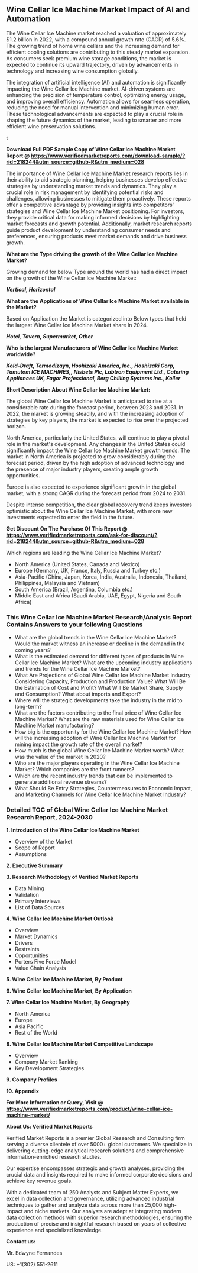 <h2>Wine Cellar Ice Machine Market Impact of AI and Automation</h2><p>The Wine Cellar Ice Machine market reached a valuation of approximately $1.2 billion in 2022, with a compound annual growth rate (CAGR) of 5.6%. The growing trend of home wine cellars and the increasing demand for efficient cooling solutions are contributing to this steady market expansion. As consumers seek premium wine storage conditions, the market is expected to continue its upward trajectory, driven by advancements in technology and increasing wine consumption globally.</p><p>The integration of artificial intelligence (AI) and automation is significantly impacting the Wine Cellar Ice Machine market. AI-driven systems are enhancing the precision of temperature control, optimizing energy usage, and improving overall efficiency. Automation allows for seamless operation, reducing the need for manual intervention and minimizing human error. These technological advancements are expected to play a crucial role in shaping the future dynamics of the market, leading to smarter and more efficient wine preservation solutions.</p>t</p><p id="" class=""><strong>Download Full PDF Sample Copy of Wine Cellar Ice Machine Market Report @ <a href="https://www.verifiedmarketreports.com/download-sample/?rid=218244&utm_source=github-R&utm_medium=028" target="_blank">https://www.verifiedmarketreports.com/download-sample/?rid=218244&utm_source=github-R&utm_medium=028</a></strong></p><p>The importance of&nbsp;Wine Cellar Ice Machine Market research reports lies in their ability to aid strategic planning, helping businesses develop effective strategies by understanding market trends and dynamics. They play a crucial role in risk management by identifying potential risks and challenges, allowing businesses to mitigate them proactively. These reports offer a competitive advantage by providing insights into competitors' strategies and Wine Cellar Ice Machine Market positioning. For investors, they provide critical data for making informed decisions by highlighting market forecasts and growth potential. Additionally, market research reports guide product development by understanding consumer needs and preferences, ensuring products meet market demands and drive business growth.</p><p><strong>What are the&nbsp;Type driving the growth of the Wine Cellar Ice Machine Market?</strong></p><p id="" class="">Growing demand for below Type around the world has had a direct impact on the growth of the Wine Cellar Ice Machine Market:</p><em><strong>Vertical, Horizontal</strong></em></p><strong>What are the&nbsp;Applications&nbsp;of Wine Cellar Ice Machine Market available in the Market?</strong></p><p id="" class="">Based on Application the Market is categorized into Below types that held the largest Wine Cellar Ice Machine Market share In 2024.</p><em><strong>Hotel, Tavern, Supermarket, Other</strong></em></p><strong>Who is the largest Manufacturers of Wine Cellar Ice Machine Market worldwide?</strong></p><p><em><strong>Kold-Draft, Termodizayn, Hoshizaki America, Inc., Hoshizaki Corp, Tamutom ICE MACHINES,, Nisbets Plc, Labtron Equipment Ltd., Catering Appliances UK, Fagor Professional, Berg Chilling Systems Inc., Koller</strong></em></p><p id="" class=""><strong>Short Description About Wine Cellar Ice Machine Market:</strong></p><p>The global Wine Cellar Ice Machine Market is anticipated to rise at a considerable rate during the forecast period, between 2023 and 2031. In 2022, the market is growing steadily, and with the increasing adoption of strategies by key players, the market is expected to rise over the projected horizon.</p><p>North America, particularly the United States, will continue to play a pivotal role in the market's development. Any changes in the United States could significantly impact the Wine Cellar Ice Machine Market growth trends. The market in North America is projected to grow considerably during the forecast period, driven by the high adoption of advanced technology and the presence of major industry players, creating ample growth opportunities.</p><p>Europe is also expected to experience significant growth in the global market, with a strong CAGR during the forecast period from 2024 to 2031.</p><p>Despite intense competition, the clear global recovery trend keeps investors optimistic about the Wine Cellar Ice Machine Market, with more new investments expected to enter the field in the future.</p><p id="" class=""><strong>Get Discount On The Purchase Of This Report @ <a href="https://www.verifiedmarketreports.com/ask-for-discount/?rid=218244&utm_source=github-R&utm_medium=028" target="_blank">https://www.verifiedmarketreports.com/ask-for-discount/?rid=218244&utm_source=github-R&utm_medium=028</a></strong></p>Which regions are leading the Wine Cellar Ice Machine Market?</p><ul><li>North America (United States, Canada and Mexico)</li><li>Europe (Germany, UK, France, Italy, Russia and Turkey etc.)</li><li>Asia-Pacific (China, Japan, Korea, India, Australia, Indonesia, Thailand, Philippines, Malaysia and Vietnam)</li><li>South America (Brazil, Argentina, Columbia etc.)</li><li>Middle East and Africa (Saudi Arabia, UAE, Egypt, Nigeria and South Africa)</li></ul><h3 id="" class="">This Wine Cellar Ice Machine Market Research/Analysis Report Contains Answers to your following Questions</h3><ul><li>What are the global trends in the Wine Cellar Ice Machine Market? Would the market witness an increase or decline in the demand in the coming years?</li><li>What is the estimated demand for different types of products in Wine Cellar Ice Machine Market? What are the upcoming industry applications and trends for the Wine Cellar Ice Machine Market?</li><li>What Are Projections of Global Wine Cellar Ice Machine Market Industry Considering Capacity, Production and Production Value? What Will Be the Estimation of Cost and Profit? What Will Be Market Share, Supply and Consumption? What about imports and Export?</li><li>Where will the strategic developments take the industry in the mid to long-term?</li><li>What are the factors contributing to the final price of Wine Cellar Ice Machine Market? What are the raw materials used for Wine Cellar Ice Machine Market manufacturing?</li><li>How big is the opportunity for the Wine Cellar Ice Machine Market? How will the increasing adoption of Wine Cellar Ice Machine Market for mining impact the growth rate of the overall market?</li><li>How much is the global Wine Cellar Ice Machine Market worth? What was the value of the market In 2020?</li><li>Who are the major players operating in the Wine Cellar Ice Machine Market? Which companies are the front runners?</li><li>Which are the recent industry trends that can be implemented to generate additional revenue streams?</li><li>What Should Be Entry Strategies, Countermeasures to Economic Impact, and Marketing Channels for Wine Cellar Ice Machine Market Industry?</li></ul><h3 id="" class="">Detailed TOC of Global Wine Cellar Ice Machine Market Research Report, 2024-2030</h3><p id="" class=""><strong>1. Introduction of the Wine Cellar Ice Machine Market</strong></p><ul><li>Overview of the Market</li><li>Scope of Report</li><li>Assumptions</li></ul><p id="" class=""><strong>2. Executive Summary</strong></p><p id="" class=""><strong>3. Research Methodology of Verified Market Reports</strong></p><ul><li>Data Mining</li><li>Validation</li><li>Primary Interviews</li><li>List of Data Sources</li></ul><p id="" class=""><strong>4. Wine Cellar Ice Machine Market Outlook</strong></p><ul><li>Overview</li><li>Market Dynamics</li><li>Drivers</li><li>Restraints</li><li>Opportunities</li><li>Porters Five Force Model</li><li>Value Chain Analysis</li></ul><p id="" class=""><strong>5. Wine Cellar Ice Machine Market, By Product</strong></p><p id="" class=""><strong>6. Wine Cellar Ice Machine Market, By Application</strong></p><p id="" class=""><strong>7. Wine Cellar Ice Machine Market, By Geography</strong></p><ul><li>North America</li><li>Europe</li><li>Asia Pacific</li><li>Rest of the World</li></ul><p id="" class=""><strong>8. Wine Cellar Ice Machine Market Competitive Landscape</strong></p><ul><li>Overview</li><li>Company Market Ranking</li><li>Key Development Strategies</li></ul><p id="" class=""><strong>9. Company Profiles</strong></p><p id="" class=""><strong>10. Appendix</strong></p><p id="" class=""><strong>For More Information or Query, Visit @ <a href="https://www.verifiedmarketreports.com/product/wine-cellar-ice-machine-market/" target="_blank">https://www.verifiedmarketreports.com/product/wine-cellar-ice-machine-market/</a></strong></p><p id="" class=""><strong>About Us: Verified Market Reports</strong></p><p id="" class="">Verified Market Reports is a premier Global Research and Consulting firm serving a diverse clientele of over 5000+ global customers. We specialize in delivering cutting-edge analytical research solutions and comprehensive information-enriched research studies.</p><p id="" class="">Our expertise encompasses strategic and growth analyses, providing the crucial data and insights required to make informed corporate decisions and achieve key revenue goals.</p><p id="" class="">With a dedicated team of 250 Analysts and Subject Matter Experts, we excel in data collection and governance, utilizing advanced industrial techniques to gather and analyze data across more than 25,000 high-impact and niche markets. Our analysts are adept at integrating modern data collection methods with superior research methodologies, ensuring the production of precise and insightful research based on years of collective experience and specialized knowledge.</p><p id="" class=""><strong>Contact us:</strong></p><p id="" class="">Mr. Edwyne Fernandes</p><p id="" class="">US: +1(302) 551-2611</p>